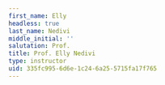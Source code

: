 ```yaml
---
first_name: Elly
headless: true
last_name: Nedivi
middle_initial: ''
salutation: Prof.
title: Prof. Elly Nedivi
type: instructor
uid: 335fc995-6d6e-1c24-6a25-5715fa17f765
---
```

